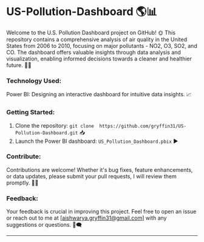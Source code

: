 # US-Pollution-Dashboard 🌎📊


Welcome to the U.S. Pollution Dashboard project on GitHub! 🌞 This repository contains a comprehensive analysis
of air quality in the United States from 2006 to 2010, 
focusing on major pollutants - NO2, O3, SO2, and CO. 
The dashboard offers valuable insights through data analysis and visualization, 
enabling informed decisions towards a cleaner and healthier future. 🌿💧

### Technology Used:

Power BI: Designing an interactive dashboard for intuitive data insights. 📈

### Getting Started:

1. Clone the repository: `git clone  https://github.com/gryffin31/US-Pollution-Dashboard.git` 📥
2. Launch the Power BI dashboard: `US_Pollution_Dashboard.pbix` ▶️

### Contribute:

Contributions are welcome! Whether it's bug fixes, feature enhancements, or data updates,
please submit your pull requests, I will review them promptly. 🤝🔧

### Feedback:

Your feedback is crucial in improving this project. 
Feel free to open an issue or reach out to me at [aishwarya.gryffin31@gmail.com] with any suggestions or questions. 📩🗨️

---

